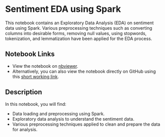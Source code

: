 # Sentiment EDA using Spark

This notebook contains an Exploratory Data Analysis (EDA) on sentiment data using Spark. Various preprocessing techniques such as converting columns into desirable forms, removing null values, using stopwords, tokenization, and lemmatization have been applied for the EDA process.

## Notebook Links

- View the notebook on [nbviewer](https://nbviewer.jupyter.org/github/Pawan0426/Spark_EDA_Sentiment/blob/main/Sentiment_EDA_Spark.ipynb).
- Alternatively, you can also view the notebook directly on GitHub using this [short working link](https://github.com/Pawan0426/Spark_EDA_Sentiment/blob/main/Sentiment_EDA_Spark.ipynb).

## Description

In this notebook, you will find:
- Data loading and preprocessing using Spark.
- Exploratory data analysis to understand the sentiment data.
- Various preprocessing techniques applied to clean and prepare the data for analysis.
